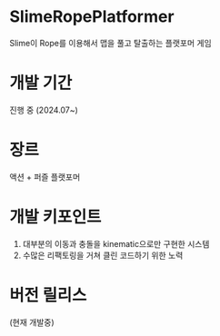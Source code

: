 # SlimeRopePlatformer
Slime이 Rope를 이용해서 맵을 풀고 탈출하는 플랫포머 게임

# 개발 기간
진행 중 (2024.07~)

# 장르
액션 + 퍼즐 플랫포머


# 개발 키포인트
1. 대부분의 이동과 충돌을 kinematic으로만 구현한 시스템
2. 수많은 리팩토링을 거쳐 클린 코드하기 위한 노력

# 버전 릴리스
(현재 개발중)

